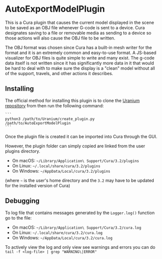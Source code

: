AutoExportModelPlugin
=====================

This is a Cura plugin that causes the current model displayed in the scene to be saved as an OBJ
file whenever G-code is sent to a device. Cura designates saving to a file or removable media as
sending to a device so those actions will also cause the OBJ file to be written.

The OBJ format was chosen since Cura has a built-in mesh writer for the format and it is an
extremely common and easy-to-use format. A JS-based visualizer for OBJ files is quite simple to
write and many exist. The g-code data itself is not written since it has significantly more data
in it that would be hard to deal with to make sure the display is a "clean" model without all of
the support, travels, and other actions it describes.

Installing
----------
The official method for installing this plugin is to clone the [Uranium repository](https://github.com/Ultimaker/Uranium.git)
from then run the following command:

	```
	python3 /path/to/Uranium/create_plugin.py /path/to/AutoExportModelPlugin
	```
	
Once the plugin file is created it can be imported into Cura through the GUI.

However, the plugin folder can simply copied are linked from the user plugins directory.

* On macOS: `~/Library/Application\ Support/Cura/3.2/plugins`
* On Linux: `~/.local/share/cura/3.2/plugins`
* On Windows: `~/AppData/Local/cura/3.2/plugins`

(where `~` is the user's home directory and the `3.2` may have to be updated for the installed version of Cura)

Debugging
---------
To log file that contains messages generated by the `Logger.log()` function go to the file:

* On macOS: `~/Library/Application\ Support/Cura/3.2/cura.log`
* On Linux: `~/.local/share/cura/3.2/cura.log`
* On Windows: `~/AppData/Local/cura/3.2/cura.log`

To actively view the log and only view see warnings and errors you can do
`tail -f <log-file> | grep "WARNING\|ERROR"`
